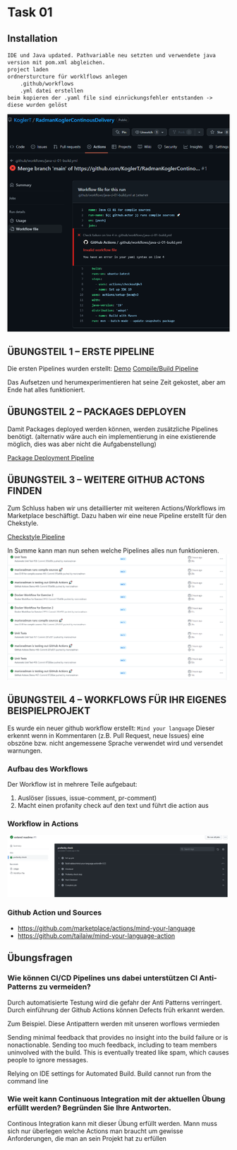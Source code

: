 # Task 01

## Installation
    IDE und Java updated. Pathvariable neu setzten und verwendete java version mit pom.xml abgleichen.
    project laden
    ordnersturcture für worklflows anlegen
        .github/workflows
        .yml datei erstellen
    beim kopieren der .yaml file sind einrückungsfehler entstanden -> diese wurden gelöst
![](img/e1_1_1.png)

## ÜBUNGSTEIL 1 – ERSTE PIPELINE

Die ersten Pipelines wurden erstellt:
[Demo](../.github/workflows/demo.yml)
[Compile/Build Pipeline](../.github/workflows/java-ci-01-build.yml)

Das Aufsetzen und herumexperimentieren hat seine Zeit gekostet, aber am Ende hat alles funktioniert.

## ÜBUNGSTEIL 2 – PACKAGES DEPLOYEN

Damit Packages deployed werden können, werden zusätzliche Pipelines benötigt.
(alternativ wäre auch ein implementierung in eine existierende möglich, dies was aber nicht die Aufgabenstellung)

[Package Deployment Pipeline](../.github/workflows/java-ci-02-build.yml)

## ÜBUNGSTEIL 3 – WEITERE GITHUB ACTONS FINDEN

Zum Schluss haben wir uns detaillierter mit weiteren Actions/Workflows im Marketplace beschäftigt.
Dazu haben wir eine neue Pipeline erstellt für den Chekstyle.

[Checkstyle Pipeline](../.github/workflows/java-ci-04-build.yml)

In Summe kann man nun sehen welche Pipelines alles nun funktionieren.
![](img/e1_1_2.png)

## ÜBUNGSTEIL 4 – WORKFLOWS FÜR IHR EIGENES BEISPIELPROJEKT
Es wurde ein neuer github workflow erstellt: `Mind your language`
Dieser erkennt wenn in Kommentaren (z.B. Pull Request, neue Issues) eine obszöne bzw. nicht angemessene Sprache verwendet wird und versendet warnungen.

### Aufbau des Workflows
Der Workflow ist in mehrere Teile aufgebaut:
1. Auslöser (issues, issue-comment, pr-comment)
2. Macht einen profanity check auf den text und führt die action aus

### Workflow in Actions

![](img/e1_1_4.png)

### Github Action und Sources
- https://github.com/marketplace/actions/mind-your-language
- https://github.com/tailaiw/mind-your-language-action

## Übungsfragen

### Wie können CI/CD Pipelines uns dabei unterstützen CI Anti-Patterns zu vermeiden?
Durch automatisierte Testung wird die gefahr der Anti Patterns verringert.
Durch einführung der Github Actions können Defects früh erkannt werden.

Zum Beispiel. Diese Antipattern werden mit unseren worflows vermieden

Sending minimal feedback that provides
no insight into the build failure or is nonactionable. Sending too much feedback,
including to team members uninvolved with
the build. This is eventually treated like spam,
which causes people to ignore messages.

Relying on IDE settings for Automated Build.
Build cannot run from the command line

### Wie weit kann Continuous Integration mit der aktuellen Übung erfüllt werden? Begründen Sie Ihre Antworten.
Continous Integration kann mit dieser Übung erfüllt werden. Mann muss sich nur überlegen welche Actions man braucht um
gewisse Anforderungen, die man an sein Projekt hat zu erfüllen
